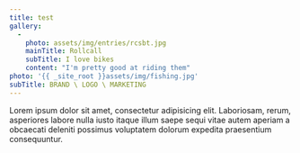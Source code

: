 ```yaml
---
title: test
gallery:
  - 
    photo: assets/img/entries/rcsbt.jpg
    mainTitle: Rollcall
    subTitle: I love bikes
    content: "I'm pretty good at riding them"
photo: '{{ _site_root }}assets/img/fishing.jpg'
subTitle: BRAND \ LOGO \ MARKETING
---
```

<p>Lorem ipsum dolor sit amet, consectetur adipisicing elit. Laboriosam, rerum, asperiores labore nulla iusto itaque illum saepe sequi vitae autem aperiam a obcaecati deleniti possimus voluptatem dolorum expedita praesentium consequuntur.</p>